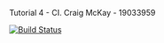Tutorial 4 - CI.
Craig McKay - 19033959

[![Build Status](https://travis-ci.com/ninjrdevelop/159251-Tutorial-4.svg?token=hP72SXvP3rpGCR9fLAdk&branch=main)](https://travis-ci.com/ninjrdevelop/159251-Tutorial-4)